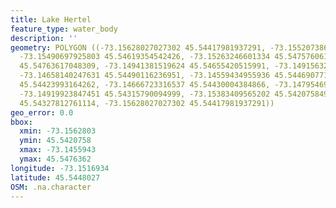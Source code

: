 ```yaml
---
title: Lake Hertel
feature_type: water_body
description: ''
geometry: POLYGON ((-73.15628027027302 45.54417981937291, -73.15520738666702 45.54556238531891,
  -73.15490697925803 45.54619354542426, -73.15263246601334 45.54757606184504, -73.15052961414588
  45.54763617048309, -73.14941381519624 45.54655420515991, -73.14915632313088 45.54646404044293,
  -73.14658140247631 45.54490116236951, -73.14559434955936 45.54469077161807, -73.14568018024752
  45.54423993164262, -73.14666723316537 45.54430004384866, -73.1479546934922 45.54372897529982,
  -73.14919923847451 45.54315790094999, -73.15383409565202 45.54207584943167, -73.15602277820764
  45.54327812761114, -73.15628027027302 45.54417981937291))
geo_error: 0.0
bbox:
  xmin: -73.1562803
  ymin: 45.5420758
  xmax: -73.1455943
  ymax: 45.5476362
longitude: -73.1516934
latitude: 45.5448027
OSM: .na.character
---
```

